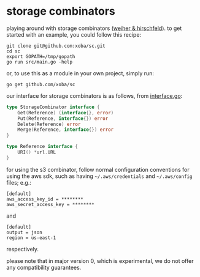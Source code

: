 # storage combinators

playing around with storage combinators 
([weiher & hirschfeld](http://hirschfeld.org/writings/media/WeiherHirschfeld_2019_StorageCombinators_AcmDL_Preprint.pdf)). 
to get started with an example, you could follow this recipe:
```
git clone git@github.com:xoba/sc.git
cd sc
export GOPATH=/tmp/gopath
go run src/main.go -help
```
or, to use this as a module in your own project, simply run:
```
go get github.com/xoba/sc
```
our interface for storage combinators is as follows, from [interface.go](https://github.com/xoba/sc/blob/master/interface.go):
```go
type StorageCombinator interface {
	Get(Reference) (interface{}, error)
	Put(Reference, interface{}) error
	Delete(Reference) error
	Merge(Reference, interface{}) error
}

type Reference interface {
	URI() *url.URL
}
```
for using the s3 combinator, follow normal configuration conventions for using the aws sdk, such as having 
`~/.aws/credentials` and `~/.aws/config` files; e.g.:
```
[default]
aws_access_key_id = ********
aws_secret_access_key = ********
```
and
```
[default]
output = json
region = us-east-1
```
respectively.

please note that in major version 0, which is experimental, we do not offer
any compatibility guarantees.
